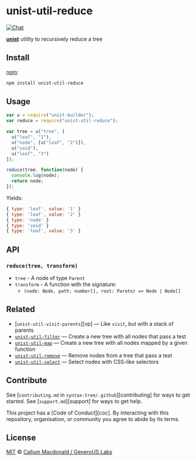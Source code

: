 # unist-util-reduce

[![Chat][chat-badge]][chat]

[**unist**][unist] utility to recursively reduce a tree

## Install

[npm][]:

```bash
npm install unist-util-reduce
```

## Usage

```javascript
var u = require("unist-builder");
var reduce = require("unist-util-reduce");

var tree = u("tree", [
  u("leaf", "1"),
  u("node", [u("leaf", "2")]),
  u("void"),
  u("leaf", "3")
]);

reduce(tree, function(node) {
  console.log(node);
  return node;
});
```

Yields:

```js
{ type: 'leaf', value: '1' }
{ type: 'leaf', value: '2' }
{ type: 'node' }
{ type: 'void' }
{ type: 'leaf', value: '3' }
```

## API

### `reduce(tree, transform)`

- `tree` - A node of type `Parent`
- `transform` - A function with the signature:
  - `(node: Node, path: number[], root: Paretn) => Node | Node[]`

## Related

- [`unist-util-visit-parents`][vp]
  — Like `visit`, but with a stack of parents
- [`unist-util-filter`](https://github.com/eush77/unist-util-filter)
  — Create a new tree with all nodes that pass a test
- [`unist-util-map`](https://github.com/syntax-tree/unist-util-map)
  — Create a new tree with all nodes mapped by a given function
- [`unist-util-remove`](https://github.com/eush77/unist-util-remove)
  — Remove nodes from a tree that pass a test
- [`unist-util-select`](https://github.com/eush77/unist-util-select)
  — Select nodes with CSS-like selectors

## Contribute

See [`contributing.md` in `syntax-tree/.github`][contributing] for ways to get
started.
See [`support.md`][support] for ways to get help.

This project has a [Code of Conduct][coc].
By interacting with this repository, organisation, or community you agree to
abide by its terms.

## License

[MIT][license] © [Callum Macdonald / GeneroUS Labs](https://github.com/GenerousLabs/unist-util-reduce)

<!-- Definition -->

[chat-badge]: https://img.shields.io/badge/chat-spectrum-7b16ff.svg
[chat]: https://spectrum.chat/unified/syntax-tree
[npm]: https://docs.npmjs.com/cli/install
[license]: licensea
[unist]: https://github.com/syntax-tree/unist
